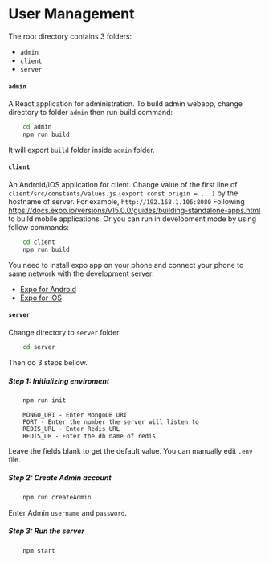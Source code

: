 # User Management
The root directory contains 3 folders: 
* `admin`
* `client`
* `server`
#### `admin`
A React application for administration.
To build admin webapp, change directory to folder `admin` then run build command:
```bash
    cd admin
    npm run build
```
It will export `build` folder inside `admin` folder.

#### `client`
An Android/iOS application for client.
Change value of the first line of `client/src/constants/values.js` `(export const origin = ...)` by the hostname of server. For example, `http://192.168.1.106:8080`
Following https://docs.expo.io/versions/v15.0.0/guides/building-standalone-apps.html to build mobile applications.
Or you can run in development mode by using follow commands:
```bash
    cd client
    npm run build
```
You need to install expo app on your phone and connect your phone to same network with the development server:
* [Expo for Android](https://play.google.com/store/apps/details?id=host.exp.exponent)
* [Expo for iOS](https://itunes.apple.com/us/app/expo-client/id982107779?mt=8)
#### `server`
Change directory to `server` folder.
```bash
    cd server
```
Then do 3 steps bellow.
##### Step 1: Initializing enviroment
```bash
    npm run init
```
```
    MONGO_URI - Enter MongoDB URI
    PORT - Enter the number the server will listen to
    REDIS_URL - Enter Redis URL
    REDIS_DB - Enter the db name of redis
```
Leave the fields blank to get the default value.
You can manually edit `.env` file. 
##### Step 2: Create Admin account
```bash
    npm run createAdmin
```
Enter Admin `username` and `password`.

##### Step 3: Run the server
```bash
    npm start
```

